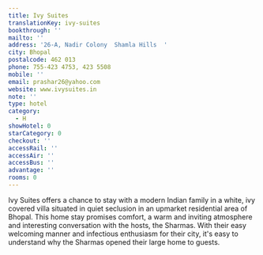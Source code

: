 ```yaml
---
title: Ivy Suites
translationKey: ivy-suites
bookthrough: ''
mailto: ''
address: '26-A, Nadir Colony  Shamla Hills  '
city: Bhopal
postalcode: 462 013
phone: 755-423 4753, 423 5508
mobile: ''
email: prashar26@yahoo.com
website: www.ivysuites.in
note: ''
type: hotel
category:
  - H
showHotel: 0
starCategory: 0
checkout: ''
accessRail: ''
accessAir: ''
accessBus: ''
advantage: ''
rooms: 0
---
```

Ivy Suites offers a chance to stay with a modern Indian family in a white, ivy covered villa situated in quiet seclusion in an upmarket residential area of Bhopal.     This home stay promises comfort, a warm and inviting atmosphere and interesting conversation with the hosts, the Sharmas.    With their easy welcoming manner and infectious enthusiasm for their city, it's easy to understand why the Sharmas opened their large home to guests.
